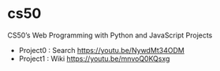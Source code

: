 # cs50
CS50’s Web Programming with Python and JavaScript Projects

* Project0 : Search https://youtu.be/NywdMt34ODM
* Project1 : Wiki https://youtu.be/mnvoQ0KQsxg
